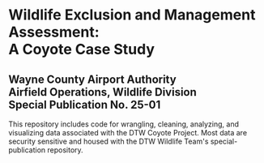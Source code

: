 # Wildlife Exclusion and Management Assessment:<br>A Coyote Case Study
## Wayne County Airport Authority<br>Airfield Operations, Wildlife Division<br>Special Publication No. 25-01

This repository includes code for wrangling, cleaning, analyzing, and visualizing data associated with the DTW Coyote Project. Most data are security sensitive and housed with the DTW Wildlife Team's special-publication repository.
